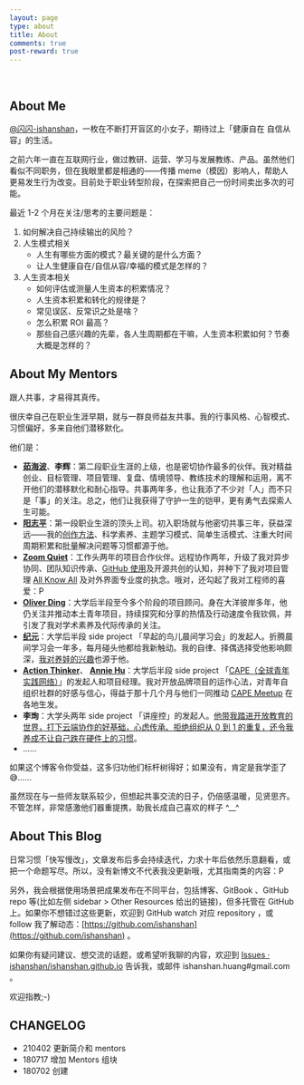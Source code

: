 ```yaml
---
layout: page
type: about
title: About
comments: true
post-reward: true
---
```

<br>

## About Me



[@闪闪-ishanshan](https://github.com/ishanshan)，一枚在不断打开盲区的小女子，期待过上「健康自在 自信从容」的生活。

之前六年一直在互联网行业，做过教研、运营、学习与发展教练、产品。虽然他们看似不同职务，但在我眼里都是相通的——传播 meme（模因）影响人，帮助人更易发生行为改变。目前处于职业转型阶段，在探索把自己一份时间卖出多次的可能。

最近 1-2 个月在关注/思考的主要问题是：
1. 如何解决自己持续输出的风险？
2. 人生模式相关
    * 人生有哪些方面的模式？最关键的是什么方面？
    * 让人生健康自在/自信从容/幸福的模式是怎样的？
3. 人生资本相关
    * 如何评估或测量人生资本的积累情况？
    * 人生资本积累和转化的规律是？
    * 常见误区、反常识之处是啥？ 
    * 怎么积累 ROI 最高？
    * 那些自己感兴趣的先辈，各人生周期都在干嘛，人生资本积累如何？节奏大概是怎样的？




## About My Mentors

跟人共事，才易得其真传。

很庆幸自己在职业生涯早期，就与一群良师益友共事。我的行事风格、心智模式、习惯偏好，多来自他们潜移默化。

他们是：


- **[茹海波](https://weibo.com/brianru)**、**李辉**：第二段职业生涯的上级，也是密切协作最多的伙伴。我对精益创业、目标管理、项目管理、复盘、情境领导、教练技术的理解和运用，离不开他们的潜移默化和耐心指导。共事两年多，也让我添了不少对「人」而不只是「事」的关注。总之，他们让我获得了守护一生的铠甲，更有勇气去探索人生可能。
- **[阳志平](https://www.yangzhiping.com/)**：第一段职业生涯的顶头上司。初入职场就与他密切共事三年，获益深远——我的[创作方法](https://ishanshan.im/selfedu/tool/HbOutputOwetoCards)、科学素养、主题学习模式、简单生活模式、注重大时间周期积累和批量解决问题等习惯都源于他。
- **[Zoom Quiet](http://zoomquiet.io/#)**：工作头两年的项目合作伙伴。远程协作两年，升级了我对异步协同、团队知识传承、[GitHub 使用](https://ishanshan.im/community/HbGitHubCooperate.html)及开源共创的认知，并种下了我对项目管理 [All Know All](https://www.xmind.net/m/citg/) 及对外界面专业度的执念。哦对，还勾起了我对工程师的喜爱：P
- **[Oliver Ding](https://zine.la/@Oliver%20Ding/)**：大学后半段至今多个阶段的项目顾问。身在大洋彼岸多年，他仍关注并推动本土青年项目，持续探究和分享的热情及行动速度令我钦佩，并引发了我对学术素养及代际传承的关注。
- **[纪元](https://pc-shop.xiaoe-tech.com/appLkKS0opd6099/pc_transit?type=3&resource_type=&resource_id=&product_id=p_5a7886df95743_Mbacz8OZ&url=https%3A%2F%2Fapplkks0opd6099.h5.xiaoeknow.com%2Fcontent_page%2FeyJ0eXBlIjozLCJyZXNvdXJjZV90eXBlIjoiIiwicmVzb3VyY2VfaWQiOiIiLCJwcm9kdWN0X2lkIjoicF81YTc4ODZkZjk1NzQzX01iYWN6OE9aIiwiYXBwX2lkIjoiYXBwTGtLUzBvcGQ2MDk5In0)**：大学后半段 side project 「早起的鸟儿晨间学习会」的发起人。折腾晨间学习会一年多，每月碰头他都给我新触动。我的自律、择偶选择受他影响颇深，[我对养娃的兴趣](https://github.com/ishanshan/ForFamily/blob/master/HbParenting.md)也源于他。
- **[Action Thinker](http://www.zaih.com/mentor/84789490/)**、 **[Annie Hu](https://www.linkedin.com/in/annie-hu-15250539/)**：大学后半段 side project 「[CAPE（全球青年实践网络）](http://hicape.com/)」的发起人和项目经理。我对开放品牌项目的运作心法，对青年自组织社群的好感与信心，得益于那十几个月与他们一同推动 [CAPE Meetup](http://hicape.com/cape-meetup/) 在各地生发。
- **李珣**：大学头两年 side project 「讲座控」的发起人。[他带我踏进开放教育的世界，打下云端协作的好基础，心虑传承、拒绝组织从 0 到 1 的重复，还令我养成不让自己跌在硬件上的习惯](https://ishanshan.im/selfedu/community/SelfEduOwetoJZK)。
- ……

如果这个博客令你受益，这多归功他们标杆树得好；如果没有，肯定是我学歪了😅……

虽然现在与一些师友联系较少，但想起共事交流的日子，仍倍感温暖，见贤思齐。不管怎样，非常感激他们器重提携，助我长成自己喜欢的样子 ^__^ 







## About This Blog

日常习惯「快写慢改」，文章发布后多会持续迭代，力求十年后依然乐意翻看，或把一个命题写尽。所以，没有新博文不代表我没更新哦，尤其指南类的内容：P

另外，我会根据使用场景把成果发布在不同平台，包括博客、GitBook 、GitHub repo 等(比如左侧 sidebar > Other Resources 给出的链接)，但多托管在 GitHub 上。如果你不想错过这些更新，欢迎到 GitHub watch 对应 repository ，或 follow 我了解动态：[https://github.com/ishanshan](https://github.com/ishanshan) 。

如果你有疑问建议、想交流的话题，或希望听我聊的内容，欢迎到 [Issues · ishanshan/ishanshan.github.io](https://github.com/ishanshan/ishanshan.github.io/issues) 告诉我，或邮件 ishanshan.huang#gmail.com 。

欢迎指教;-)



## CHANGELOG

- 210402 更新简介和 mentors
- 180717 增加 Mentors 组块
- 180702 创建
